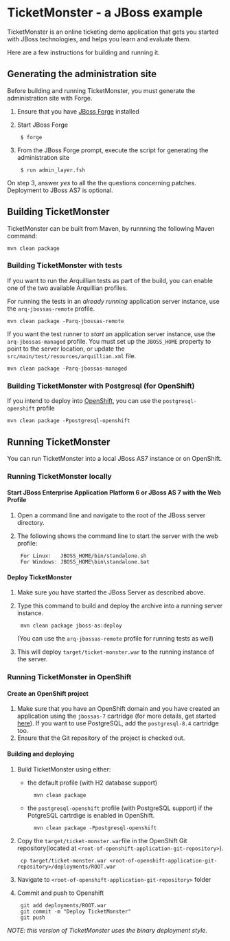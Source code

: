# TicketMonster - a JBoss example

TicketMonster is an online ticketing demo application that gets you started with JBoss technologies, and helps you learn and evaluate them.

Here are a few instructions for building and running it.

## Generating the administration site

Before building and running TicketMonster, you must generate the administration site with Forge.

1. Ensure that you have [JBoss Forge](http://jboss.org/forge) installed
2. Start JBoss Forge

        $ forge
	
3. From the JBoss Forge prompt, execute the script for generating the administration site
    
	    $ run admin_layer.fsh
	

On step 3, answer _yes_ to all the the questions concerning patches. Deployment to JBoss AS7 is optional. 

## Building TicketMonster

TicketMonster can be built from Maven, by runnning the following Maven command:

    mvn clean package
	
### Building TicketMonster with tests
	
If you want to run the Arquillian tests as part of the build, you can enable one of the two available Arquillian profiles.

For running the tests in an _already running_ application server instance, use the `arq-jbossas-remote` profile.

    mvn clean package -Parq-jbossas-remote

If you want the test runner to _start_ an application server instance, use the `arq-jbossas-managed` profile. You must set up the `JBOSS_HOME` property to point to the server location, or update the `src/main/test/resources/arquillian.xml` file.

    mvn clean package -Parq-jbossas-managed
	
### Building TicketMonster with Postgresql (for OpenShift)

If you intend to deploy into [OpenShift](http://openshift.com), you can use the `postgresql-openshift` profile

    mvn clean package -Ppostgresql-openshift
	
## Running TicketMonster

You can run TicketMonster into a local JBoss AS7 instance or on OpenShift.

### Running TicketMonster locally

#### Start JBoss Enterprise Application Platform 6 or JBoss AS 7 with the Web Profile


1. Open a command line and navigate to the root of the JBoss server directory.
2. The following shows the command line to start the server with the web profile:

        For Linux:   JBOSS_HOME/bin/standalone.sh
        For Windows: JBOSS_HOME\bin\standalone.bat
		
#### Deploy TicketMonster

1. Make sure you have started the JBoss Server as described above.
2. Type this command to build and deploy the archive into a running server instance.

        mvn clean package jboss-as:deploy
	
	(You can use the `arq-jbossas-remote` profile for running tests as well)

3. This will deploy `target/ticket-monster.war` to the running instance of the server.

### Running TicketMonster in OpenShift

#### Create an OpenShift project

1. Make sure that you have an OpenShift domain and you have created an application using the `jbossas-7` cartridge (for more details, get started [here](https://openshift.redhat.com/app/getting_started)). If you want to use PostgreSQL, add the `postgresql-8.4` cartridge too.
2. Ensure that the Git repository of the project is checked out.

#### Building and deploying

1. Build TicketMonster using either: 
    * the default profile (with H2 database support)
	
	        mvn clean package
	
	* the `postgresql-openshift` profile (with PostgreSQL support) if the PotgreSQL cartrdige is enabled in OpenShift.
	
            mvn clean package -Ppostgresql-openshift
			
2. Copy the `target/ticket-monster.war`file in the OpenShift Git repository(located at `<root-of-openshift-application-git-repository>`).

	    cp target/ticket-monster.war <root-of-openshift-application-git-repository>/deployments/ROOT.war

3. Navigate to `<root-of-openshift-application-git-repository>` folder
4. Commit and push to Openshift
        
		git add deployments/ROOT.war
		git commit -m "Deploy TicketMonster"
		git push

_NOTE: this version of TicketMonster uses the *binary* deployment style._ 




	
 



